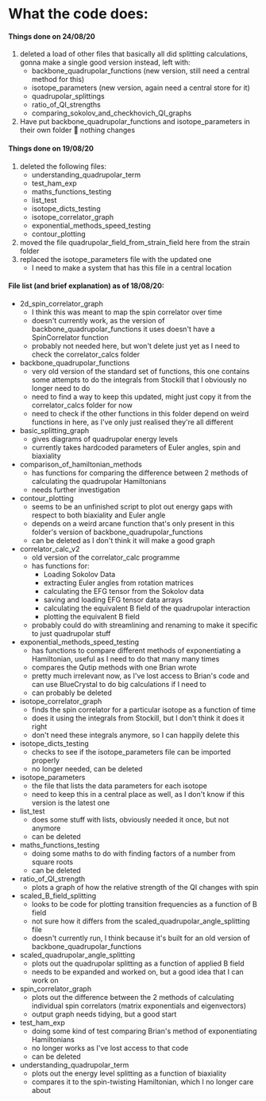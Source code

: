 # What the code does:

#### Things done on 24/08/20

1. deleted a load of other files that basically all did splitting calculations, gonna make a single good version instead, left with:
   - backbone_quadrupolar_functions (new version, still need a central method for this)
   - isotope_parameters (new version, again need a central store for it)
   - quadrupolar_splittings
   - ratio_of_QI_strengths
   - comparing_sokolov_and_checkhovich_QI_graphs
2. Have put backbone_quadrupolar_functions and isotope_parameters in their own folder :crossed_fingers: nothing changes

#### Things done on 19/08/20

1. deleted the following files:
   - understanding_quadrupolar_term
   - test_ham_exp
   - maths_functions_testing
   - list_test
   - isotope_dicts_testing
   - isotope_correlator_graph
   - exponential_methods_speed_testing
   - contour_plotting
2. moved the file quadrupolar_field_from_strain_field here from the strain folder
3. replaced the isotope_parameters file with the updated one
   - I need to make a system that has this file in a central location

#### File list (and brief explanation) as of 18/08/20:

- 2d_spin_correlator_graph
  - I think this was meant to map the spin correlator over time
  - doesn't currently work, as the version of backbone_quadrupolar_functions it uses doesn't have a SpinCorrelator function
  - probably not needed here, but won't delete just yet as I need to check the correlator_calcs folder
- backbone_quadrupolar_functions
  - very old version of the standard set of functions, this one contains some attempts to do the integrals from Stockill that I obviously no longer need to do
  - need to find a way to keep this updated, might just copy it from the correlator_calcs folder for now
  - need to check if the other functions in this folder depend on weird functions in here, as I've only just realised they're all different
- basic_splitting_graph
  - gives diagrams of quadrupolar energy levels
  - currently takes hardcoded parameters of Euler angles, spin and biaxiality
- comparison_of_hamiltonian_methods
  - has functions for comparing the difference between 2 methods of calculating the quadrupolar Hamiltonians
  - needs further investigation
- contour_plotting
  - seems to be an unfinished script to plot out energy gaps with respect to both biaxiality and Euler angle
  - depends on a weird arcane function that's only present in this folder's version of backbone_quadrupolar_functions
  - can be deleted as I don't think it will make a good graph
- correlator_calc_v2
  - old version of the correlator_calc programme
  - has functions for: 
    - Loading Sokolov Data
    - extracting Euler angles from rotation matrices
    - calculating the EFG tensor from the Sokolov data
    - saving and loading EFG tensor data arrays
    - calculating the equivalent B field of the quadrupolar interaction
    - plotting the equivalent B field
  - probably could do with streamlining and renaming to make it specific to just quadrupolar stuff
- exponential_methods_speed_testing
  - has functions to compare different methods of exponentiating a Hamiltonian, useful as I need to do that many many times
  - compares the Qutip methods with one Brian wrote
  - pretty much irrelevant now, as I've lost access to Brian's code and can use BlueCrystal to do big calculations if I need to
  - can probably be deleted
- isotope_correlator_graph
  - finds the spin correlator for a particular isotope as a function of time
  - does it using the integrals from Stockill, but I don't think it does it right
  - don't need these integrals anymore, so I can happily delete this
- isotope_dicts_testing
  - checks to see if the isotope_parameters file can be imported properly
  - no longer needed, can be deleted
- isotope_parameters
  - the file that lists the data parameters for each isotope
  - need to keep this in a central place as well, as I don't know if this version is the latest one
- list_test
  - does some stuff with lists, obviously needed it once, but not anymore
  - can be deleted
- maths_functions_testing
  - doing some maths to do with finding factors of a number from square roots
  - can be deleted
- ratio_of_QI_strength
  - plots a graph of how the relative strength of the QI changes with spin
- scaled_B_field_splitting
  - looks to be code for plotting transition frequencies as a function of B field
  - not sure how it differs from the scaled_quadrupolar_angle_splitting file
  - doesn't currently run, I think because it's built for an old version of backbone_quadrupolar_functions
- scaled_quadrupolar_angle_splitting
  - plots out the quadrupolar splitting as a function of applied B field
  - needs to be expanded and worked on, but a good idea that I can work on
- spin_correlator_graph
  - plots out the difference between the 2 methods of calculating individual spin correlators (matrix exponentials and eigenvectors)
  - output graph needs tidying, but a good start
- test_ham_exp
  - doing some kind of test comparing Brian's method of exponentiating Hamiltonians
  - no longer works as I've lost access to that code
  - can be deleted
- understanding_quadrupolar_term
  - plots out the energy level splitting as a function of biaxiality
  - compares it to the spin-twisting Hamiltonian, which I no longer care about
